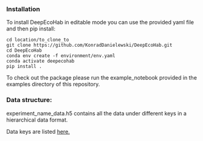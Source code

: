 ### Installation

To install DeepEcoHab in editable mode you can use the provided yaml file and then pip install:

```
cd location/to_clone_to
git clone https://github.com/KonradDanielewski/DeepEcoHab.git
cd DeepEcoHab
conda env create -f environment/env.yaml
conda activate deepecohab
pip install .
```

To check out the package please run the example_notebook provided in the examples directory of this repository.

### Data structure:

experiment_name_data.h5 contains all the data under different keys in a hierarchical data format. 

Data keys are listed [here.](./docs/data_keys.md)
